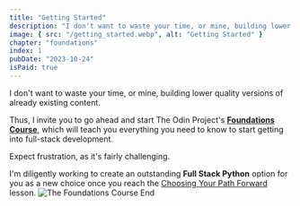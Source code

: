 ```yaml
---
title: "Getting Started"
description: "I don't want to waste your time, or mine, building lower quality versions of already existing content. Thus, I invite you to go ahead and start The Odin Project's Foundations Course, which will teach you everything you need to know to start getting into full-stack development."
image: { src: "/getting_started.webp", alt: "Getting Started" }
chapter: "foundations"
index: 1
pubDate: "2023-10-24"
isPaid: true
---
```


I don't want to waste your time, or mine, building lower quality versions of already existing content.

Thus, I invite you to go ahead and start The Odin Project's [**Foundations Course**](https://www.theodinproject.com/paths/foundations/courses/foundations), which will teach you everything you need to know to start getting into full-stack development.

Expect frustration, as it's fairly challenging.

I'm diligently working to create an outstanding **Full Stack Python** option for you as a new choice once you reach the [Choosing Your Path Forward](https://www.theodinproject.com/lessons/foundations-choose-your-path-forward) lesson.
![The Foundations Course End](https://cdn.statically.io/gh/ThePyoneerProject/course/stable/foundations/getting_started/img/top_foundations_course_finish.webp)
